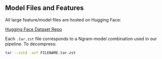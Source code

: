## Model Files and Features

All large feature/model files are hosted on Hugging Face:

[Hugging Face Dataset Repo](https://huggingface.co/datasets/usman514/Ngram_DetectGPT)

Each `.tar.zst` file corresponds to a Ngram-model combination used in our pipeline.
To decompress:
```bash
tar --zstd -xvf FILENAME.tar.zst
